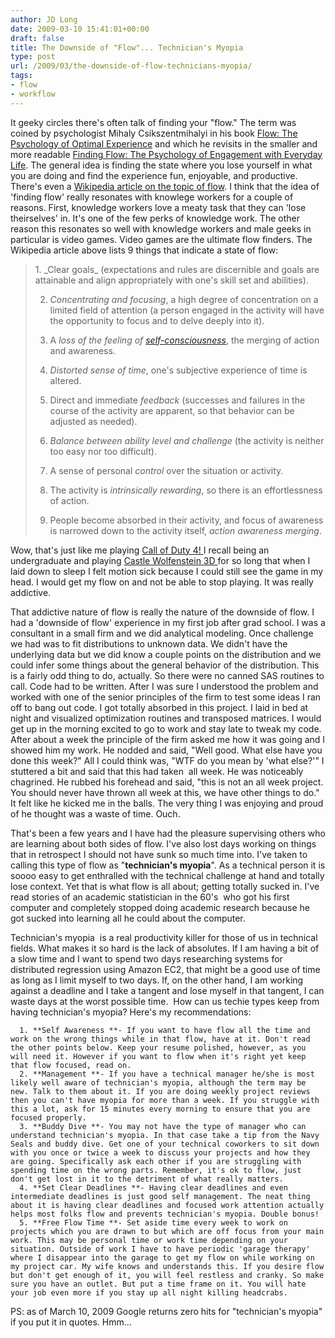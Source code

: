 ```yaml
---
author: JD Long
date: 2009-03-10 15:41:01+00:00
draft: false
title: The Downside of "Flow"... Technician's Myopia
type: post
url: /2009/03/the-downside-of-flow-technicians-myopia/
tags:
- flow
- workflow
---
```


It geeky circles there's often talk of finding your "flow." The term was coined by psychologist Mihaly Csikszentmihalyi in his book [Flow](http://www.amazon.com/gp/product/0061339202?ie=UTF8&tag=riskthou-20&linkCode=as2&camp=1789&creative=390957&creativeASIN=0061339202)[: The Psychology of Optimal Experience](http://www.amazon.com/gp/product/0061339202?ie=UTF8&tag=riskthou-20&linkCode=as2&camp=1789&creative=390957&creativeASIN=0061339202) and which he revisits in the smaller and more readable [Finding Flow: The Psychology of Engagement with Everyday Life](http://www.amazon.com/gp/product/0465024114?ie=UTF8&tag=riskthou-20&linkCode=as2&camp=1789&creative=390957&creativeASIN=0465024114). The general idea is finding the state where you lose yourself in what you are doing and find the experience fun, enjoyable, and productive.   There's even a [Wikipedia article on the topic of flow](http://en.wikipedia.org/wiki/Flow_(psychology)). I think that the idea of 'finding flow' really resonates with knowlege workers for a couple of reasons. First, knowledge workers love a meaty task that they can 'lose theirselves' in. It's one of the few perks of knowledge work. The other reason this resonates so well with knowledge workers and male geeks in particular is video games. Video games are the ultimate flow finders. The Wikipedia article above lists 9 things that indicate a state of flow:


<blockquote>1. _Clear goals_ (expectations and rules are discernible and goals are attainable and align appropriately with one's skill set and abilities).

2. _Concentrating and focusing_, a high degree of concentration on a limited field of attention (a person engaged in the activity will have the opportunity to focus and to delve deeply into it).

3. A _loss of the feeling of [self-consciousness](http://en.wikipedia.org/wiki/Self-consciousness)_, the merging of action and awareness.

4. _Distorted sense of time_, one's subjective experience of time is altered.

5. Direct and immediate _feedback_ (successes and failures in the course of the activity are apparent, so that behavior can be adjusted as needed).

6. _Balance between ability level and challenge_ (the activity is neither too easy nor too difficult).

7. A sense of personal _control_ over the situation or activity.

8. The activity is _intrinsically rewarding_, so there is an effortlessness of action.

9. People become absorbed in their activity, and focus of awareness is narrowed down to the activity itself, _action awareness merging_.</blockquote>


Wow, that's just like me playing [Call of Duty 4! ](http://en.wikipedia.org/wiki/Call_of_Duty_4)I recall being an undergraduate and playing [Castle Wolfenstein 3D ](http://en.wikipedia.org/wiki/Wolfenstein_3D)for so long that when I laid down to sleep I felt motion sick because I could still see the game in my head. I would get my flow on and not be able to stop playing. It was really addictive.

That addictive nature of flow is really the nature of the downside of flow. I had a 'downside of flow' experience in my first job after grad school. I was a consultant in a small firm and we did analytical modeling. Once challenge we had was to fit distributions to unknown data. We didn't have the underlying data but we did know a couple points on the distribution and we could infer some things about the general behavior of the distribution. This is a fairly odd thing to do, actually. So there were no canned SAS routines to call. Code had to be written. After I was sure I understood the problem and worked with one of the senior principles of the firm to test some ideas I ran off to bang out code. I got totally absorbed in this project. I laid in bed at night and visualized optimization routines and transposed matrices. I would get up in the morning excited to go to work and stay late to tweak my code. After about a week the principle of the firm asked me how it was going and I showed him my work. He nodded and said, "Well good. What else have you done this week?" All I could think was, "WTF do you mean by 'what else?'" I stuttered a bit and said that this had taken  all week. He was noticeably chagrined. He rubbed his forehead and said, "this is not an all week project. You should never have thrown all week at this, we have other things to do." It felt like he kicked me in the balls. The very thing I was enjoying and proud of he thought was a waste of time. Ouch.

That's been a few years and I have had the pleasure supervising others who are learning about both sides of flow. I've also lost days working on things that in retrospect I should not have sunk so much time into. I've taken to calling this type of flow as "**technician's myopia**". As a technical person it is soooo easy to get enthralled with the technical challenge at hand and totally lose context. Yet that is what flow is all about; getting totally sucked in. I've read stories of an academic statistician in the 60's  who got his first computer and completely stopped doing academic research because he got sucked into learning all he could about the computer.

Technician's myopia  is a real productivity killer for those of us in technical fields. What makes it so hard is the lack of absolutes. If I am having a bit of a slow time and I want to spend two days researching systems for distributed regression using Amazon EC2, that might be a good use of time as long as I limit myself to two days. If, on the other hand, I am working against a deadline and I take a tangent and lose myself in that tangent, I can waste days at the worst possible time.  How can us techie types keep from having technician's myopia? Here's my recommendations:



	  1. **Self Awareness **- If you want to have flow all the time and work on the wrong things while in that flow, have at it. Don't read the other points below. Keep your resume polished, however, as you will need it. However if you want to flow when it's right yet keep that flow focused, read on.
	  2. **Management **- If you have a technical manager he/she is most likely well aware of technician's myopia, although the term may be new. Talk to them about it. If you are doing weekly project reviews then you can't have myopia for more than a week. If you struggle with this a lot, ask for 15 minutes every morning to ensure that you are focused properly.
	  3. **Buddy Dive **- You may not have the type of manager who can understand technician's myopia. In that case take a tip from the Navy Seals and buddy dive. Get one of your technical coworkers to sit down with you once or twice a week to discuss your projects and how they are going. Specifically ask each other if you are struggling with spending time on the wrong parts. Remember, it's ok to flow, just don't get lost in it to the detriment of what really matters.
	  4. **Set Clear Deadlines **- Having clear deadlines and even intermediate deadlines is just good self management. The neat thing about it is having clear deadlines and focused work attention actually helps most folks flow and prevents technician's myopia. Double bonus!
	  5. **Free Flow Time **- Set aside time every week to work on projects which you are drawn to but which are off focus from your main work. This may be personal time or work time depending on your situation. Outside of work I have to have periodic 'garage therapy' where I disappear into the garage to get my flow on while working on my project car. My wife knows and understands this. If you desire flow but don't get enough of it, you will feel restless and cranky. So make sure you have an outlet. But put a time frame on it. You will hate your job even more if you stay up all night killing headcrabs.



PS: as of  March 10, 2009 Google returns zero hits for "technician's myopia" if you put it in quotes. Hmm...
